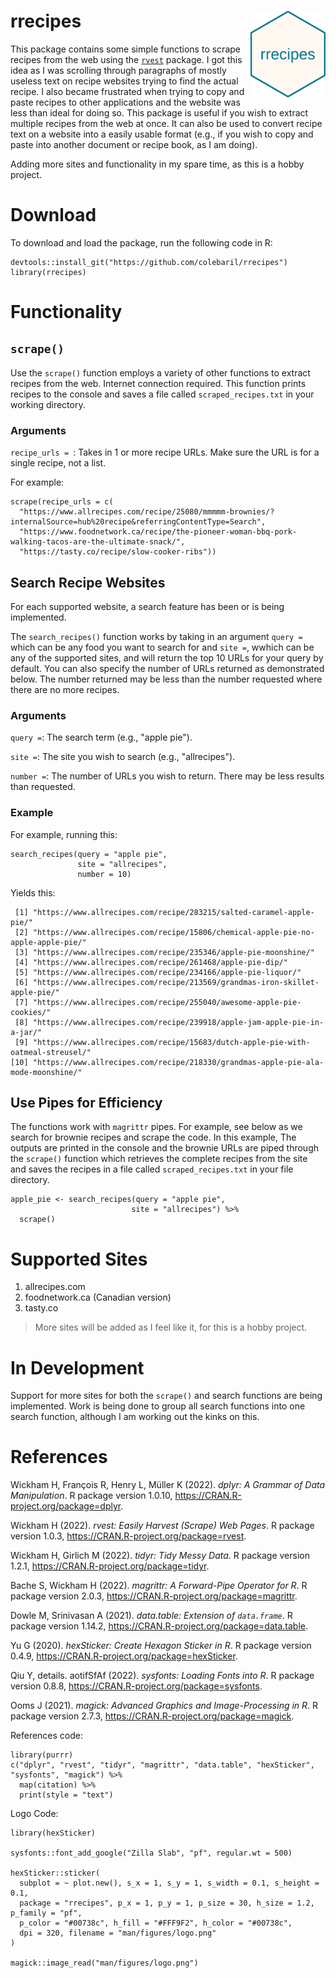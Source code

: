 # rrecipes <img src='logo.png' align="right" height="139" />

This package contains some simple functions to scrape recipes from the web using the [`rvest`](https://rvest.tidyverse.org/) package. I got this idea as I was scrolling through paragraphs of mostly useless text on recipe websites trying to find the actual recipe. I also became frustrated when trying to copy and paste recipes to other applications and the website was less than ideal for doing so. This package is useful if you wish to extract multiple recipes from the web at once. It can also be used to convert recipe text on a website into a easily usable format (e.g., if you wish to copy and paste into another document or recipe book, as I am doing). 

Adding more sites and functionality in my spare time, as this is a hobby project.

# Download

To download and load the package, run the following code in R: 

```{R, rrecipes download}
devtools::install_git("https://github.com/colebaril/rrecipes")
library(rrecipes)
```

# Functionality


## `scrape()`

Use the `scrape()` function employs a variety of other functions to extract recipes from the web. Internet connection required. This function prints recipes to the console and saves a file called `scraped_recipes.txt` in your working directory. 

### Arguments

`recipe_urls = `:  Takes in 1 or more recipe URLs. Make sure the URL is for a single recipe, not a list.

For example:

```{R}
scrape(recipe_urls = c(
  "https://www.allrecipes.com/recipe/25080/mmmmm-brownies/?internalSource=hub%20recipe&referringContentType=Search",
  "https://www.foodnetwork.ca/recipe/the-pioneer-woman-bbq-pork-walking-tacos-are-the-ultimate-snack/",
  "https://tasty.co/recipe/slow-cooker-ribs")) 
```
## Search Recipe Websites 

For each supported website, a search feature has been or is being implemented.

The `search_recipes()` function works by taking in an argument `query =` which can be any food you want to search for and `site =`, wwhich can be any of the supported sites, and will return the top 10 URLs for your query by default. You can also specify the number of URLs returned as demonstrated below. The number returned may be less than the number requested where there are no more recipes. 

### Arguments

`query =`: The search term (e.g., "apple pie"). 

`site =`: The site you wish to search (e.g., "allrecipes"). 

`number =`: The number of URLs you wish to return. There may be less results than requested.

### Example

For example, running this:

```{R}
search_recipes(query = "apple pie",
               site = "allrecipes",
               number = 10)
```
Yields this:
```
 [1] "https://www.allrecipes.com/recipe/283215/salted-caramel-apple-pie/"             
 [2] "https://www.allrecipes.com/recipe/15806/chemical-apple-pie-no-apple-apple-pie/" 
 [3] "https://www.allrecipes.com/recipe/235346/apple-pie-moonshine/"                  
 [4] "https://www.allrecipes.com/recipe/261468/apple-pie-dip/"                        
 [5] "https://www.allrecipes.com/recipe/234166/apple-pie-liquor/"                     
 [6] "https://www.allrecipes.com/recipe/213569/grandmas-iron-skillet-apple-pie/"      
 [7] "https://www.allrecipes.com/recipe/255040/awesome-apple-pie-cookies/"            
 [8] "https://www.allrecipes.com/recipe/239918/apple-jam-apple-pie-in-a-jar/"         
 [9] "https://www.allrecipes.com/recipe/15683/dutch-apple-pie-with-oatmeal-streusel/" 
[10] "https://www.allrecipes.com/recipe/218330/grandmas-apple-pie-ala-mode-moonshine/"     
 ```

## Use Pipes for Efficiency

The functions work with `magrittr` pipes. For example, see below as we search for brownie recipes and scrape the code. In this example, The outputs are printed in the console and the brownie URLs are piped through the `scrape()` function which retrieves the complete recipes from the site and saves the recipes in a file called `scraped_recipes.txt` in your file directory.

```
apple_pie <- search_recipes(query = "apple pie",
                           site = "allrecipes") %>% 
  scrape()
```

# Supported Sites

1. allrecipes.com
2. foodnetwork.ca (Canadian version)
3. tasty.co

> More sites will be added as I feel like it, for this is a hobby project.

# In Development 

Support for more sites for both the `scrape()` and search functions are being implemented. Work is being done to group all search functions into one search function, although I am working out the kinks on this. 

# References 

Wickham H, François R, Henry L, Müller K (2022). _dplyr: A Grammar of Data Manipulation_. R package version 1.0.10,
<https://CRAN.R-project.org/package=dplyr>.

Wickham H (2022). _rvest: Easily Harvest (Scrape) Web Pages_. R package version 1.0.3, <https://CRAN.R-project.org/package=rvest>.

Wickham H, Girlich M (2022). _tidyr: Tidy Messy Data_. R package version 1.2.1, <https://CRAN.R-project.org/package=tidyr>.

Bache S, Wickham H (2022). _magrittr: A Forward-Pipe Operator for R_. R package version 2.0.3,
<https://CRAN.R-project.org/package=magrittr>.

Dowle M, Srinivasan A (2021). _data.table: Extension of `data.frame`_. R package version 1.14.2,
<https://CRAN.R-project.org/package=data.table>.

Yu G (2020). _hexSticker: Create Hexagon Sticker in R_. R package version 0.4.9, <https://CRAN.R-project.org/package=hexSticker>.

Qiu Y, details. aotifSfAf (2022). _sysfonts: Loading Fonts into R_. R package version 0.8.8, <https://CRAN.R-project.org/package=sysfonts>.

Ooms J (2021). _magick: Advanced Graphics and Image-Processing in R_. R package version 2.7.3, <https://CRAN.R-project.org/package=magick>.

References code:

```{R}
library(purrr)
c("dplyr", "rvest", "tidyr", "magrittr", "data.table", "hexSticker", "sysfonts", "magick") %>%
  map(citation) %>%
  print(style = "text")
```

Logo Code:

```{R}
library(hexSticker)

sysfonts::font_add_google("Zilla Slab", "pf", regular.wt = 500)

hexSticker::sticker(
  subplot = ~ plot.new(), s_x = 1, s_y = 1, s_width = 0.1, s_height = 0.1,
  package = "rrecipes", p_x = 1, p_y = 1, p_size = 30, h_size = 1.2, p_family = "pf",
  p_color = "#00738c", h_fill = "#FFF9F2", h_color = "#00738c",
  dpi = 320, filename = "man/figures/logo.png"
)

magick::image_read("man/figures/logo.png")
```
